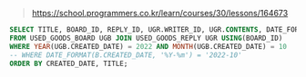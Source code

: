 > https://school.programmers.co.kr/learn/courses/30/lessons/164673

```sql
SELECT TITLE, BOARD_ID, REPLY_ID, UGR.WRITER_ID, UGR.CONTENTS, DATE_FORMAT(UGR.CREATED_DATE, '%Y-%m-%d') AS CREATED_DATE
FROM USED_GOODS_BOARD UGB JOIN USED_GOODS_REPLY UGR USING(BOARD_ID)
WHERE YEAR(UGB.CREATED_DATE) = 2022 AND MONTH(UGB.CREATED_DATE) = 10
-- WHERE DATE_FORMAT(B.CREATED_DATE, '%Y-%m') = '2022-10'
ORDER BY CREATED_DATE, TITLE;
```
